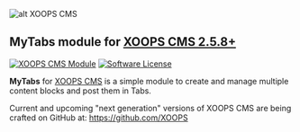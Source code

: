![alt XOOPS CMS](https://xoops.org/images/logoXoops4GithubRepository.png)
## MyTabs module for  [XOOPS CMS 2.5.8+](https://xoops.org)
[![XOOPS CMS Module](https://img.shields.io/badge/XOOPS%20CMS-Module-blue.svg)](https://xoops.org)
[![Software License](https://img.shields.io/badge/license-GPL-brightgreen.svg?style=flat)](LICENSE)

**MyTabs** for [XOOPS CMS](https://xoops.org) is a simple module to create and manage multiple content blocks and post them in Tabs.

Current and upcoming "next generation" versions of XOOPS CMS are being crafted on GitHub at: https://github.com/XOOPS
